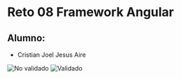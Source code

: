 # Reto 08 Framework Angular

## Alumno:
- Cristian Joel Jesus Aire

![No validado](.src/assets/Captura.png)
![Validado](.src/assets/Captura2.png)
